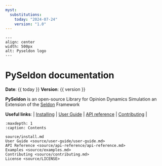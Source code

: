 ```yaml
---
myst:
  substitutions:
    today: "2024-07-24"
    version: "1.0"
---
```


```{figure} source/_static/res/logotext.png
---
align: center
width: 500px
alt: Pyseldon logo
---
```

# PySeldon documentation

**Date**: {{ today }} **Version**: {{ version }}

**PySeldon** is an open-source Library for Opinion Dynamics Simulation an Extension of the [Seldon](https://github.com/seldon-code/seldon) Framework

**Useful links**:
| [Installing](source/install.md) |
[User Guide](source/user-guide/user-guide.md) |
[API reference](source/api-reference/api-reference.md) |
[Contributing](source/contributing.md) |

```{toctree}
:maxdepth: 1
:caption: Contents

source/install.md
User Guide <source/user-guide/user-guide.md>
API Reference <source/api-reference/api-reference.md>
Examples <source/examples.md>
Contributing <source/contributing.md>
License <source/LICENSE>
```